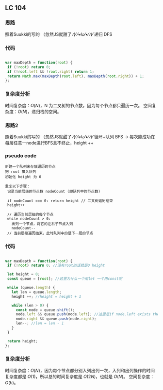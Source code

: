 ## LC 104

### 思路
照着Suukki的写的
（忽然JS就甜了 ⁄(⁄ ⁄•⁄ω⁄•⁄ ⁄)⁄
递归 DFS
### 代码
 ``` JavaScript

var maxDepth = function(root) {
  if (!root) return 0;
  if (!root.left && !root.right) return 1;
  return Math.max(maxDepth(root.left), maxDepth(root.right)) + 1;
};

```
### 复杂度分析
时间复杂度：$O(N)$，N 为二叉树的节点数，因为每个节点都只遍历一次。
空间复杂度：$O(N)$，递归栈的空间。


### 思路2
照着Suukki的写的
（忽然JS就甜了 ⁄(⁄ ⁄•⁄ω⁄•⁄ ⁄)⁄
循环+队列 
BFS -> 每次能成功在每层任意一node进行BFS且不终止，height ++
### pseudo code
 ``` 
新建一个队列来存放遍历的节点
把 root 推入队列
初始化 height 为 0

重复以下步骤：
  记录当前层级的节点数 nodeCount (即队列中的节点数)

  if nodeCount === 0: return height // 二叉树遍历结束
  height++

  // 遍历当前层级的每个节点
  while nodeCount > 0:
    出列一个节点，将它的左右子节点入列
    nodeCount--
  // 当前层级遍历结束，此时队列中的是下一层的节点
```
### 代码
 ``` JavaScript

var maxDepth = function(root) {
  if (!root) return 0; //没有root的话就是0 height

  let height = 0;
  const queue = [root]; //这里为什么一个用let 一个用const呢

  while (queue.length) {
    let len = queue.length;
    height ++; //height = height + 1 

    while (len > 0) {
      const node = queue.shift();
      node.left && queue.push(node.left); //这里是if node.left exists then queue.push的意思么 0.0！
      node.right && queue.push(node.right);
      len--; //len = len - 1
    }
  }

  return height;
};

```
### 复杂度分析
时间复杂度：$O(N)$，因为每个节点都分别入列出列一次，入列和出列操作的时间复杂度都是 $O(1)$，所以总的时间复杂度是 $O(2N)$，也就是 $O(N)$。
空间复杂度：$O(h)$。
